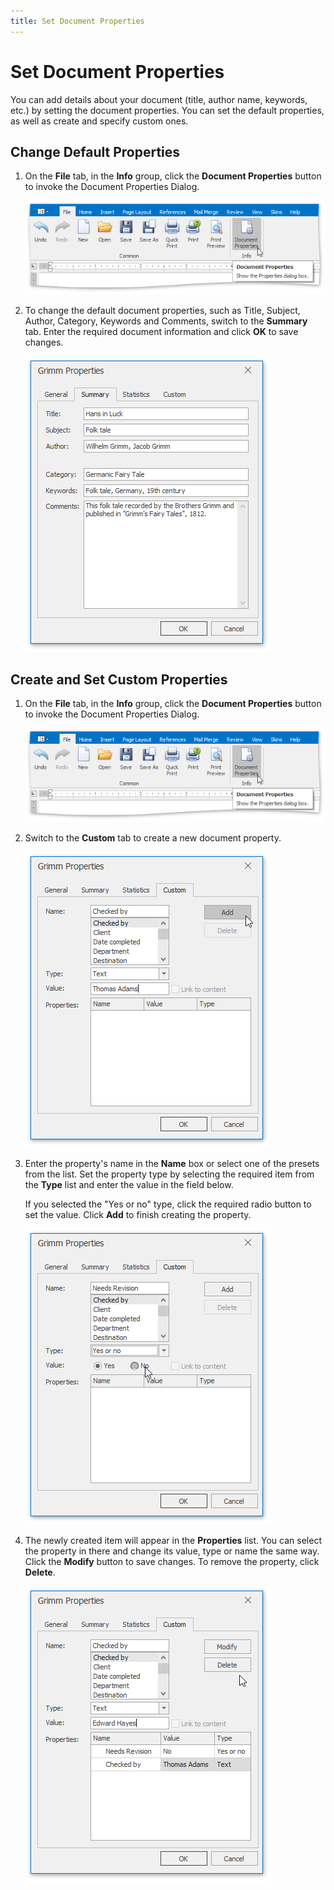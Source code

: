 ```yaml
---
title: Set Document Properties
---
```

# Set Document Properties
You can add details about your document (title, author name, keywords, etc.) by setting the document properties. You can set the default properties, as well as create and specify custom ones.  

## Change Default Properties
1. On the **File** tab, in the **Info** group, click the **Document Properties** button to invoke the Document Properties Dialog.
	
	![DocumentProperties_Button](../../../images/Img124234.png)
2. To change the default document properties, such as Title, Subject, Author, Category, Keywords and Comments, switch to the **Summary** tab. Enter the required document information and click **OK** to save changes. 
	
	![DocumentProperties_SummaryTab](../../../images/Img124235.png)

## Create and Set Custom Properties
1. On the **File** tab, in the **Info** group, click the **Document Properties** button to invoke the Document Properties Dialog.
	
	![DocumentProperties_Button](../../../images/Img124234.png)
2. Switch to the **Custom** tab to create a new document property.
	
	![DocumentProperties_CustomTab](../../../images/Img124237.png)
3. Enter the property's name in the **Name** box or select one of the presets from the list. Set the property type by selecting the required item from the **Type** list and enter the value in the field below.
	
	If you selected the "Yes or no" type, click the required radio button to set the value. Click **Add** to finish creating the property.
	
	![DocumentProperties_CustomTabWithYesOrNoValue](../../../images/Img124238.png)
4. The newly created item will appear in the **Properties** list. You can select the property in there and change its value, type or name the same way. Click the **Modify** button to save changes. To remove the property, click **Delete**. 
	
	![DocumentProperties_Custom_Modify](../../../images/Img124240.png)